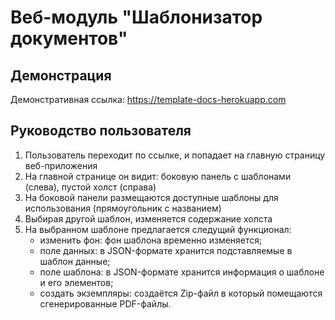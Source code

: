 # Веб-модуль "Шаблонизатор документов"

## Демонстрация

Демонстративная ссылка: <https://template-docs-herokuapp.com>

## Руководство пользователя

1. Пользователь переходит по ссылке, и попадает на главную страницу веб-приложения
2. На главной странице он видит: боковую панель с шаблонами (слева), пустой холст (справа)
3. На боковой панели размещаются доступные шаблоны для использования (прямоугольник с названием)
4. Выбирая другой шаблон, изменяется содержание холста
5. На выбранном шаблоне предлагается следущий функционал:
    * изменить фон: фон шаблона временно изменяется;
    * поле данных: в JSON-формате хранится подставляемые в шаблон данные;
    * поле шаблона: в JSON-формате хранится информация о шаблоне и его элементов;
    * создать экземпляры: создаётся Zip-файл в который помещаются сгенерированные PDF-файлы.
